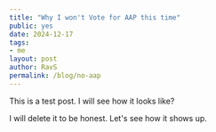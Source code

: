 ```yaml
---
title: "Why I won't Vote for AAP this time"
public: yes
date: 2024-12-17
tags:
- me
layout: post
author: RavS
permalink: /blog/no-aap
---
```


This is a test post. I will see how it looks like?

I will delete it to be honest. Let's see how it shows up. 
